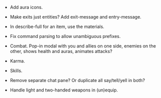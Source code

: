 * Add aura icons.

* Make exits just entities? Add exit-message and entry-message.

* In describe-full for an item, use the materials.

* Fix command parsing to allow unambiguous prefixes.

* Combat. Pop-in modal with you and allies on one side, enemies on the other,
  shows health and auras, animates attacks?

* Karma.

* Skills.

* Remove separate chat pane? Or duplicate all say/tell/yell in both?

* Handle light and two-handed weapons in (un)equip.
